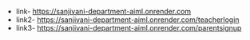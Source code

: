 - link- https://sanjivani-department-aiml.onrender.com
- link2- https://sanjivani-department-aiml.onrender.com/teacherlogin
- link3- https://sanjivani-department-aiml.onrender.com/parentsignup
